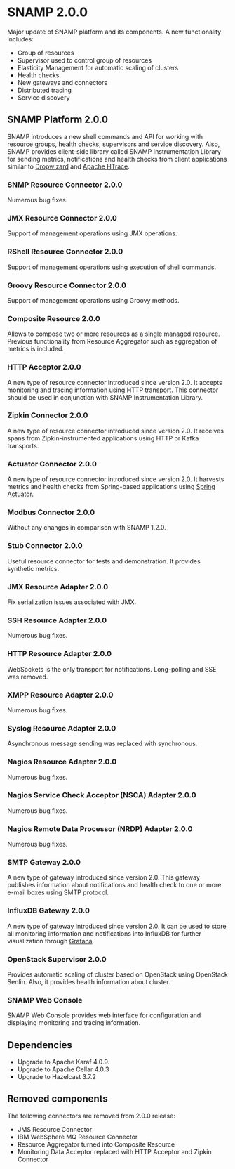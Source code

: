 # SNAMP 2.0.0
Major update of SNAMP platform and its components. A new functionality includes:

* Group of resources
* Supervisor used to control group of resources
* Elasticity Management for automatic scaling of clusters
* Health checks
* New gateways and connectors
* Distributed tracing
* Service discovery

## SNAMP Platform 2.0.0
SNAMP introduces a new shell commands and API for working with resource groups,
health checks, supervisors and service discovery. Also, SNAMP provides client-side
library called SNAMP Instrumentation Library for sending metrics, notifications
and health checks from client applications
similar to [Dropwizard](http://metrics.dropwizard.io/3.2.2/getting-started.html) and
[Apache HTrace](http://htrace.incubator.apache.org/).

### SNMP Resource Connector 2.0.0
Numerous bug fixes.

### JMX Resource Connector 2.0.0
Support of management operations using JMX operations.

### RShell Resource Connector 2.0.0
Support of management operations using execution of shell commands.

### Groovy Resource Connector 2.0.0
Support of management operations using Groovy methods.

### Composite Resource 2.0.0
Allows to compose two or more resources as a single managed resource.
Previous functionality from Resource Aggregator such as aggregation of metrics is included.

### HTTP Acceptor 2.0.0
A new type of resource connector introduced since version 2.0. It accepts
monitoring and tracing information using HTTP transport. This connector should
be used in conjunction with SNAMP Instrumentation Library.

### Zipkin Connector 2.0.0
A new type of resource connector introduced since version 2.0. It receives spans
from Zipkin-instrumented applications using HTTP or Kafka transports.

### Actuator Connector 2.0.0
A new type of resource connector introduced since version 2.0. It harvests metrics
and health checks from Spring-based applications using [Spring Actuator](http://www.baeldung.com/spring-boot-actuators).

### Modbus Connector 2.0.0
Without any changes in comparison with SNAMP 1.2.0.

### Stub Connector 2.0.0
Useful resource connector for tests and demonstration. It provides synthetic metrics.

### JMX Resource Adapter 2.0.0
Fix serialization issues associated with JMX.

### SSH Resource Adapter 2.0.0
Numerous bug fixes.

### HTTP Resource Adapter 2.0.0
WebSockets is the only transport for notifications. Long-polling and SSE was removed.

### XMPP Resource Adapter 2.0.0
Numerous bug fixes.

### Syslog Resource Adapter 2.0.0
Asynchronous message sending was replaced with synchronous.

### Nagios Resource Adapter 2.0.0
Numerous bug fixes.

### Nagios Service Check Acceptor (NSCA) Adapter 2.0.0
Numerous bug fixes.

### Nagios Remote Data Processor (NRDP) Adapter 2.0.0
Numerous bug fixes.

### SMTP Gateway 2.0.0
A new type of gateway introduced since version 2.0. This gateway publishes
information about notifications and health check to one or more e-mail boxes
using SMTP protocol.

### InfluxDB Gateway 2.0.0
A new type of gateway introduced since version 2.0. It can be used to store
all monitoring information and notifications into InfluxDB for further visualization
through [Grafana](https://grafana.com/).

### OpenStack Supervisor 2.0.0
Provides automatic scaling of cluster based on OpenStack using OpenStack Senlin.
Also, it provides health information about cluster.

### SNAMP Web Console
SNAMP Web Console provides web interface for configuration and displaying
monitoring and tracing information.

## Dependencies

* Upgrade to Apache Karaf 4.0.9.
* Upgrade to Apache Cellar 4.0.3
* Upgrade to Hazelcast 3.7.2

## Removed components
The following connectors are removed from 2.0.0 release:

* JMS Resource Connector
* IBM WebSphere MQ Resource Connector
* Resource Aggregator turned into Composite Resource
* Monitoring Data Acceptor replaced with HTTP Acceptor and Zipkin Connector

